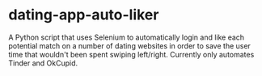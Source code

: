 # dating-app-auto-liker
A Python script that uses Selenium to automatically login and like each potential match on a number of dating websites in order to save the user time that wouldn't been spent swiping left/right.  Currently only automates Tinder and OkCupid.
